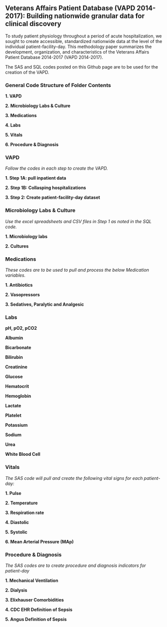 
## Veterans Affairs Patient Database (VAPD 2014-2017): Building nationwide granular data for clinical discovery 

To study patient physiology throughout a period of acute hospitalization, we sought to create accessible, standardized nationwide data at the level of the individual patient-facility-day. This methodology paper summarizes the development, organization, and characteristics of the Veterans Affairs Patient Database 2014-2017 (VAPD 2014-2017). 

The SAS and SQL codes posted on this Github page are to be used for the creation of the VAPD.


### General Code Structure of Folder Contents


**1. VAPD**  

**2. Microbiology Labs & Culture**

**3. Medications**

**4. Labs**

**5. Vitals**

**6. Procedure & Diagnosis**


### VAPD  



*Follow the codes in each step to create the VAPD.* 

**1. Step 1A: pull inpatient data**

**2. Step 1B: Collasping hospitalizations**

**3. Step 2: Create patient-facility-day dataset**


### Microbiology Labs & Culture  




*Use the excel spreadsheets and CSV files in Step 1 as noted in the SQL code.* 

**1. Microbiology labs**

**2. Cultures**



### Medications  



*These codes are to be used to pull and process the below Medication variables.*

**1. Antibiotics**

**2. Vasopressors**

**3. Sedatives, Paralytic and Analgesic**


### Labs  




**pH, pO2, pCO2**

**Albumin**

**Bicarbonate**

**Bilirubin**

**Creatinine**

**Glucose**

**Hematocrit**

**Hemoglobin**

**Lactate**

**Platelet**

**Potassium**

**Sodium**

**Urea**

**White Blood Cell**


### Vitals  



*The SAS code will pull and create the following vital signs for each patient-day:*

**1. Pulse**

**2. Temperature**

**3. Respiration rate**

**4. Diastolic**

**5. Systolic**

**6. Mean Arterial Pressure (MAp)**


### Procedure & Diagnosis  



*The SAS codes are to create procedure and diagnosis indicators for patient-day*

**1. Mechanical Ventilation**

**2. Dialysis**

**3. Elixhauser Comorbidities**

**4. CDC EHR Definition of Sepsis**

**5. Angus Definition of Sepsis**


